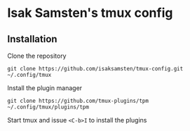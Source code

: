 # Isak Samsten's tmux config

## Installation

Clone the repository

    git clone https://github.com/isaksamsten/tmux-config.git ~/.config/tmux

Install the plugin manager

    git clone https://github.com/tmux-plugins/tpm ~/.config/tmux/plugins/tpm

Start tmux and issue `<C-b>I` to install the plugins
